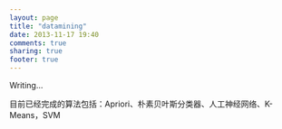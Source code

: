 ```yaml
---
layout: page
title: "datamining"
date: 2013-11-17 19:40
comments: true
sharing: true
footer: true
---
```


Writing...

目前已经完成的算法包括：Apriori、朴素贝叶斯分类器、人工神经网络、K-Means，SVM
